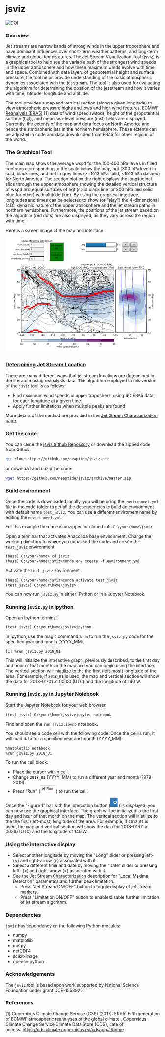 # jsviz

[![DOI](https://zenodo.org/badge/255734585.svg)](https://zenodo.org/badge/latestdoi/255734585)

<!-- mybinder.org fails to load required pip module which breaks the code. Taking the demo offline.
<a href="https://mybinder.org/v2/gh/neaptide/jsviz/master?filepath=run_jsviz.ipynb"><img align="right" src="https://mybinder.org/badge_logo.svg"></a>
--->
### Overview
Jet streams are narrow bands of strong winds in the upper troposphere and have dominant influences over short-term weather patterns, and long-term climate and global temperatures.  The Jet Stream Visualization Tool (jsviz) is a graphical tool to help see the variable path of the strongest wind speeds in the upper atmosphere and how these maximum winds evolve with time and space.  Combined with data layers of geopotential height and surface pressure, the tool helps provide understanding of the basic atmospheric dynamics associated with the jet stream.  The tool is also used for evaluating the algorithm for determining the position of the jet stream and how it varies with time, latitude, longitude and altitude. 
<!-- Comparing position and strength of the jet stream with ocean and atmosphere observations -->

The tool provides a map and vertical section (along a given longitude) to view atmospheric pressure highs and lows and high wind features.  [ECMWF Reanalysis (ERA5)](https://confluence.ecmwf.int/display/CKB/What+is+ERA5) [1] data of wind speed (wspd), height of the geopotential surface (hgt), and mean sea-level pressure (msl) fields are displayed.  Currently, the extents of the map and data focus on North America and hence the atmospheric jets in the northern hemisphere.  These extents can be adjusted in code and data downloaded from ERA5 for other regions of the world.

### The Graphical Tool

The main map shows the average wspd for the 100-400 hPa levels in filled contours corresponding to the scale below the map, hgt (300 hPa level) in sold, black lines, and msl in grey lines (>=1013 hPa solid, <1013 hPa dashed) for North America. The section plot on the right displays the longitudinal slice through the upper atmosphere showing the detailed vertical structure of wspd and equal surfaces of hgt (solid black line for 300 hPa and solid blue for other) with altitude (km). By using the graphical interface, longitudes and times can be selected to show (or "play") the 4-dimensional (4D), dynamic nature of the upper atmosphere and the jet stream paths in northern hemisphere. Furthermore, the positions of the jet stream based on the algorithm (red dots) are also displayed, as they vary across the region with time. 

Here is a screen image of the map and interface. 

![Image of jsviz window](https://github.com/neaptide/jsviz/blob/master/images/run_jsviz_ipynb.png)

### [Determining Jet Stream Location](https://github.com/neaptide/jsviz/blob/master/jsalgo.md)

There are many different ways that jet stream locations are determined in the literature using reanalysis data.  The algorithm employed in this version of the `jsviz` tool is as follows: 
- Find maximum wind speeds in upper troposhere, using 4D ERA5 data, for each longitude at a given time.
- Apply further limitations when mulitple peaks are found

More details of the method are provided in the [Jet Stream Characterization page](https://github.com/neaptide/jsviz/blob/master/jsalgo.md). 

<!-- mybinder.org fails to load required pip module which breaks the code. Taking the demo offline.
### Quick Start -- Demo

A Binder image has been built to demo the code. This demo can be run if you don't have python setup locally or don't know how to launch your own jupyter-notebook.  Although, it is slower to load and run than downloading and running `jsviz` code locally. 

Launch a the demo Jupyter Notebook from this badge.  
[![Binder](https://mybinder.org/badge_logo.svg)](https://mybinder.org/v2/gh/neaptide/jsviz/master?filepath=run_jsviz.ipynb)

It will open the notebook in a web browser tab. It takes a short while for the page to be displayed.  Be patient.  If it is taking a really long time, most likely there were underlying code changes and the Binder image is being rebuilt. Once the Binder image is (built and) served it will open up notebook called `run_jsviz.ipynb` in a web browser tab. 
-->

### Get the code 

You can clone the [jsviz Github Repository](https://github.com/neaptide/jsviz) or download the zipped code from Github: 

```bash
git clone https://github.com/neaptide/jsviz.git
```

or download and unzip the code:

```bash
wget https://github.com/neaptide/jsviz/archive/master.zip
```

### Build environment 

Once the code is downloaded locally, you will be using the `environment.yml` file in the code folder to get all the dependencies to build an environment with default name `test_jsviz`.  You can use a different enviroment name by editing the `environment.yml`. 

For this example the code is unzipped or cloned into `C:\your\home\jsviz`
 
Open a terminal that activates Anaconda base environment. 
Change the working directory to where you unpacked the code and create the `test_jsviz` environment  

```
(base) C:\your\home> cd jsviz
(base) C:\your\home\jsviz>conda env create -f environment.yml
```

Activate the `test_jsviz` environment
 
```
(base) C:\your\home\jsviz>conda activate test_jsviz
(test_jsviz) C:\your\home\jsviz>
```
 
You can now run `jsviz.py` in either IPython or in a Jupyter Notebook. 

### Running `jsviz.py` in Ipython

Open an Ipython terminal.
```
(test_jsviz) C:\your\home\jsviz>ipython
```

In Ipython, use the magic command `%run` to run the `jsviz.py` code for the specified year and month (YYYY_MM). 

``` 
[1] %run jsviz.py 2018_01
```

This will initialize the interactive graph, previously described, to the first day and hour of that month on the map and you can begin using the interface. The veritcal section will iniatilize to the the first (left-most) longitude of the area.  For example, if `2018_01` is used, the map and vertical section will show the data for 2018-01-01 at 00:00 (UTC) and the longitude of 140 W.


### Running `jsviz.py` in Jupyter Notebook

Start the Jupyter Notebook for your web browser.
```
(test_jsviz) C:\your\home\jsviz>jupyter-notebook
```

Find and open the `run_jsviz.ipynb` notebook.  

You should see a code cell with the following code. Once the cell is run, it will load data for a specified year and month (YYYY_MM).  

```
%matplotlib notebook
%run jsviz.py 2018_01
```

To run the cell block:
- Place the cursor within cell.
- Change `2018_01` (YYYY_MM) to run a different year and month (1979-2019).
- Press "Run" (![run button](https://github.com/neaptide/jsviz/blob/master/images/run_button.png)) to run the cell.  

Once the "Figure 1" bar with the interaction button (![interaction_button](https://github.com/neaptide/jsviz/blob/master/images/interaction_button.png)) is displayed, you can now use the graphical interface. The graph will be initialized to the first day and hour of that month on the map.  The veritcal section will iniatilize to the the first (left-most) longitude of the area.  For example, if `2018_01` is used, the map and vertical section will show the data for 2018-01-01 at 00:00 (UTC) and the longitude of 140 W.

### Using the interactive display

- Select another longitude by moving the "Long" slider or pressing left- (<) and right-arrow (>) associated with it.  
- Select a different time and date by moving the "Date" slider or pressing left- (<) and right-arrow (>) associated with it.
- See the [Jet Stream Characterization](https://github.com/neaptide/jsviz/blob/master/jsalgo.md) description for "Local Maxima Detection" parameters and further peak limitation.
  - Press "Jet Stream ON/OFF" button to toggle display of jet stream markers.
  - Press "Limitation ON/OFF" button to enable/disable further limitation of jet stream algorithm.


### Dependencies

`jsviz` has dependency on the following Python modules:

  - numpy
  - matplotlib
  - metpy
  - netCDF4
  - scikit-image
  - opencv-python

### Acknowledgements

The `jsviz` tool is based upon work supported by National Science Foundation under grant OCE-1558920. 

### References

[1] Copernicus Climate Change Service (C3S) (2017): ERA5: Fifth generation of ECMWF atmospheric reanalyses of the global climate . Copernicus Climate Change Service Climate Data Store (CDS), date of access. https://cds.climate.copernicus.eu/cdsapp#!/home
